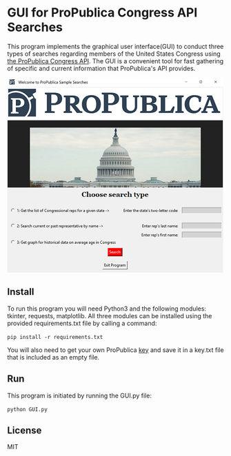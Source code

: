 # GUI for ProPublica Congress API Searches #

This program implements the graphical user interface(GUI) to conduct three types of searches regarding members of the United States Congress using [the ProPublica Congress API](https://www.propublica.org/datastore/api/propublica-congress-api). 
The GUI is a convenient tool for fast gathering of specific and current information that ProPublica's API provides.

  ![GUI image](GUI_run_image.png)

## Install ##
To run this program you will need Python3 and the following modules: tkinter, requests, matplotlib. All three modules can be installed using the provided requirements.txt file by calling a command:

`pip install -r requirements.txt`

You will also need to get your own ProPublica [key](https://projects.propublica.org/api-docs/congress-api/) and save it in a key.txt file that is included as an empty file.

## Run ##
This program is initiated by running the GUI.py file:

`python GUI.py`

## License ##
MIT
